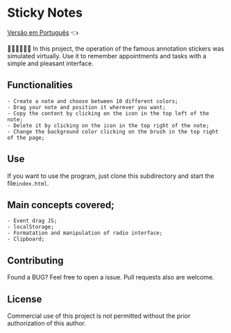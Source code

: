 # Sticky Notes

<a href="https://github.com/ItaloPussi/simpleProjectsJS/blob/master/stickyNotes/readme.pt.md">Versão em Português</a> 👈

📌📌📌📜📃📄 In this project, the operation of the famous annotation stickers was simulated virtually. Use it to remember appointments and tasks with a simple and pleasant interface.

## Functionalities

    - Create a note and choose between 10 different colors;
    - Drag your note and position it wherever you want;
    - Copy the content by clicking on the icon in the top left of the note; 
	- Delete it by clicking on the icon in the top right of the note;
	- Change the background color clicking on the brush in the top right of the page;

## Use

If you want to use the program, just clone this subdirectory and start the file```index.html```.

## Main concepts covered;
	- Event drag JS;
	- localStorage;
	- Formatation and manipulation of radio interface;
	- Clipboard;

## Contributing
Found a BUG? Feel free to open a issue. Pull requests also are welcome.

## License
Commercial use of this project is not permitted without the prior authorization of this author.

